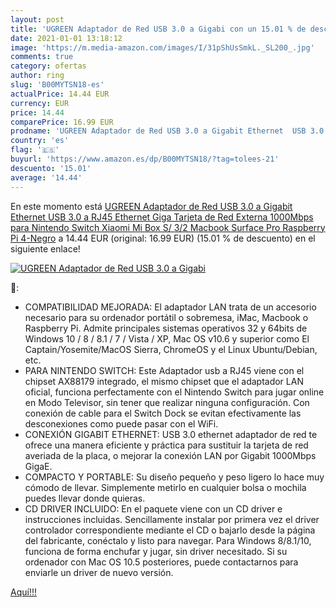 ```yaml
---
layout: post
title: 'UGREEN Adaptador de Red USB 3.0 a Gigabi con un 15.01 % de descuento'
date: 2021-01-01 13:18:12
image: 'https://m.media-amazon.com/images/I/31pShUsSmkL._SL200_.jpg'
comments: true
category: ofertas
author: ring
slug: 'B00MYTSN18-es'
actualPrice: 14.44 EUR
currency: EUR
price: 14.44
comparePrice: 16.99 EUR
prodname: 'UGREEN Adaptador de Red USB 3.0 a Gigabit Ethernet  USB 3.0 a RJ45 Ethernet Giga Tarjeta de Red Externa 1000Mbps para Nintendo Switch  Xiaomi Mi Box S/ 3/2  Macbook  Surface Pro  Raspberry Pi 4-Negro'
country: 'es'
flag: '🇪🇸'
buyurl: 'https://www.amazon.es/dp/B00MYTSN18/?tag=tolees-21'
descuento: '15.01'
average: '14.44'
---
```


En este momento está [UGREEN Adaptador de Red USB 3.0 a Gigabit Ethernet  USB 3.0 a RJ45 Ethernet Giga Tarjeta de Red Externa 1000Mbps para Nintendo Switch  Xiaomi Mi Box S/ 3/2  Macbook  Surface Pro  Raspberry Pi 4-Negro](https://www.amazon.es/dp/B00MYTSN18/?tag=tolees-21) a 14.44 EUR (original: 16.99 EUR) (15.01 %  de descuento) en el siguiente enlace!

[![UGREEN Adaptador de Red USB 3.0 a Gigabi](https://m.media-amazon.com/images/I/31pShUsSmkL._SL200_.jpg)](https://www.amazon.es/dp/B00MYTSN18/?tag=tolees-21)

🔎:

- COMPATIBILIDAD MEJORADA: El adaptador LAN trata de un accesorio necesario para su ordenador portátil o sobremesa, iMac, Macbook o Raspberry Pi. Admite principales sistemas operativos 32 y 64bits de Windows 10 / 8 / 8.1 / 7 / Vista / XP, Mac OS v10.6 y superior como El Captain/Yosemite/MacOS Sierra, ChromeOS y el Linux Ubuntu/Debian, etc.
- PARA NINTENDO SWITCH: Este Adaptador usb a RJ45 viene con el chipset AX88179 integrado, el mismo chipset que el adaptador LAN oficial, funciona perfectamente con el Nintendo Switch para jugar online en Modo Televisor, sin tener que realizar ninguna configuración. Con conexión de cable para el Switch Dock se evitan efectivamente las desconexiones como puede pasar con el WiFi.
- CONEXIÓN GIGABIT ETHERNET: USB 3.0 ethernet adaptador de red te ofrece una manera eficiente y práctica para sustituir la tarjeta de red averiada de la placa, o mejorar la conexión LAN por Gigabit 1000Mbps GigaE.
- COMPACTO Y PORTABLE: Su diseño pequeño y peso ligero lo hace muy cómodo de llevar. Simplemente metirlo en cualquier bolsa o mochila puedes llevar donde quieras.
- CD DRIVER INCLUIDO: En el paquete viene con un CD driver e instrucciones incluidas. Sencillamente instalar por primera vez el driver controlador correspondiente mediante el CD o bajarlo desde la página del fabricante, conéctalo y listo para navegar. Para Windows 8/8.1/10, funciona de forma enchufar y jugar, sin driver necesitado. Si su ordenador con Mac OS 10.5 posteriores, puede contactarnos para enviarle un driver de nuevo versión.

[Aquí!!!](https://www.amazon.es/dp/B00MYTSN18/?tag=tolees-21)
